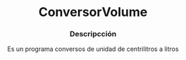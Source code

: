 <div align='center'>

<h1> ConversorVolume </h1>

<h3> Descripcción </h3>

Es un programa conversos de unidad de centrilitros a litros
  
</div>
